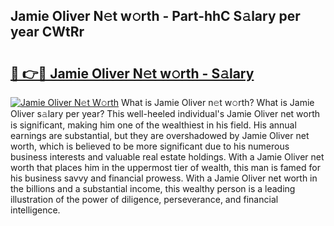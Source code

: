 ## Jamie Oliver N𝚎t w𝚘rth - Part-hhC S𝚊lary per year CWtRr

# <h2><a href="http://gc1vwnh.nevu.top/?p=Jamie+Oliver">🔗 👉🔴 Jamie Oliver N𝚎t w𝚘rth - S𝚊lary</a></h2>

[![Jamie Oliver N𝚎t W𝚘rth](https://i.imgur.com/Oavwk0R.jpeg)](http://gc1vwnh.nevu.top/?p=Jamie+Oliver)
What is Jamie Oliver n𝚎t w𝚘rth? What is Jamie Oliver s𝚊lary per year?
This well-heeled individual's Jamie Oliver net worth is significant, making him one of the wealthiest in his field. His annual earnings are substantial, but they are overshadowed by Jamie Oliver net worth, which is believed to be more significant due to his numerous business interests and valuable real estate holdings. With a Jamie Oliver net worth that places him in the uppermost tier of wealth, this man is famed for his business savvy and financial prowess. With a Jamie Oliver net worth in the billions and a substantial income, this wealthy person is a leading illustration of the power of diligence, perseverance, and financial intelligence.
